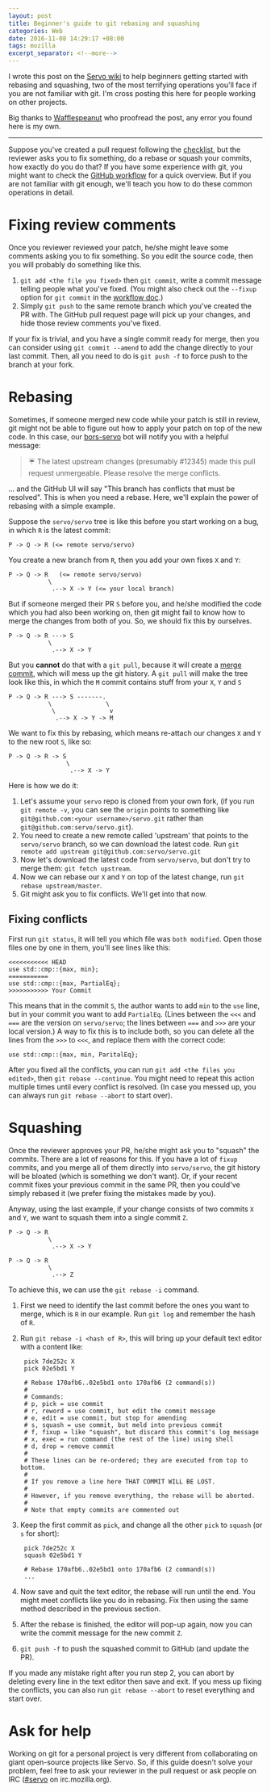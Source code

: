 ```yaml
---
layout: post
title: Beginner's guide to git rebasing and squashing
categories: Web
date: 2016-11-08 14:29:17 +08:00
tags: mozilla
excerpt_separator: <!--more-->
---
```


I wrote this post on the [Servo wiki][servo-wiki] to help beginners getting started with rebasing and squashing, two of the most terrifying operations you'll face if you are not familiar with git. I'm cross posting this here for people working on other projects.

Big thanks to [Wafflespeanut][waffle] who proofread the post, any error you found here is my own.

---

Suppose you've created a pull request following the [checklist][checklist], but the reviewer asks you to fix something, do a rebase or squash your commits, how exactly do you do that? If you have some experience with git, you might want to check the [GitHub workflow][gh-workflow] for a quick overview. But if you are not familiar with git enough, we'll teach you how to do these common operations in detail.

<!--more-->

# Fixing review comments

Once you reviewer reviewed your patch, he/she might leave some comments asking you to fix something. So you edit the source code, then you will probably do something like this.

1. `git add <the file you fixed>` then `git commit`, write a commit message telling people what you've fixed. (You might also check out the `--fixup` option for `git commit` in the [workflow doc][gh-workflow].)
2. Simply `git push` to the same remote branch which you've created the PR with. The GitHub pull request page will pick up your changes, and hide those review comments you've fixed.

If your fix is trivial, and you have a single commit ready for merge, then you can consider using `git commit --amend` to add the change directly to your last commit. Then, all you need to do is `git push -f` to force push to the branch at your fork.

# Rebasing

Sometimes, if someone merged new code while your patch is still in review, git might not be able to figure out how to apply your patch on top of the new code. In this case, our [bors-servo][bors] bot will notify you with a helpful message:

> ☔️ The latest upstream changes (presumably #12345) made this pull request unmergeable. Please resolve the merge conflicts.

... and the GitHub UI will say "This branch has conflicts that must be resolved". This is when you need a rebase. Here, we'll explain the power of rebasing with a simple example.

Suppose the `servo/servo` tree is like this before you start working on a bug, in which `R` is the latest commit:

```
P -> Q -> R (<= remote servo/servo)
```

You create a new branch from `R`, then you add your own fixes `X` and `Y`:

```
P -> Q -> R   (<= remote servo/servo)
           \
            .--> X -> Y (<= your local branch)
```

But if someone merged their PR `S` before you, and he/she modified the code which you had also been working on, then git might fail to know how to merge the changes from both of you. So, we should fix this by ourselves.

```
P -> Q -> R ---> S
           \
            .--> X -> Y
```


But you **cannot** do that with a `git pull`, because it will create a [merge commit][mergecommit], which will mess up the git history. A `git pull` will make the tree look like this, in which the `M` commit contains stuff from your `X`, `Y` and `S`

```
P -> Q -> R ---> S -------.
           \               \
            \               v
             .--> X -> Y -> M
```

We want to fix this by rebasing, which means re-attach our changes `X` and `Y` to the new root `S`, like so:

```
P -> Q -> R -> S
                \
                 .--> X -> Y
```

Here is how we do it:

1. Let's assume your `servo` repo is cloned from your own fork, (if you run `git remote -v`, you can see the `origin` points to something like `git@github.com:<your username>/servo.git` rather than `git@github.com:servo/servo.git`).
2. You need to create a new remote called 'upstream' that points to the `servo/servo` branch, so we can download the latest code. Run `git remote add upstream git@github.com:servo/servo.git`
3. Now let's download the latest code from `servo/servo`, but don't try to merge them: `git fetch upstream`.
4. Now we can rebase our `X` and `Y` on top of the latest change, run `git rebase upstream/master`.
5. Git might ask you to fix conflicts. We'll get into that now.

## Fixing conflicts

First run `git status`, it will tell you which file was `both modified`. Open those files one by one in them, you'll see lines like this:

```
<<<<<<<<<<< HEAD
use std::cmp::{max, min};
===========
use std::cmp::{max, PartialEq};
>>>>>>>>>>> Your Commit
```

This means that in the commit `S`, the author wants to add `min` to the `use` line, but in your commit you want to add `PartialEq`. (Lines between the `<<<` and `===` are the version on `servo/servo`; the lines between `===` and `>>>` are your local version.) A way to fix this is to include both, so you can delete all the lines from the `>>>` to `<<<`, and replace them with the correct code:

```
use std::cmp::{max, min, ParitalEq};
```

After you fixed all the conflicts, you can run `git add <the files you edited>`, then `git rebase --continue`. You might need to repeat this action multiple times until every conflict is resolved. (In case you messed up, you can always run `git rebase --abort` to start over).

# Squashing

Once the reviewer approves your PR, he/she might ask you to "squash" the commits. There are a lot of reasons for this. If you have a lot of `fixup` commits, and you merge all of them directly into `servo/servo`, the git history will be bloated (which is something we don't want). Or, if your recent commit fixes your previous commit in the same PR, then you could've simply rebased it (we prefer fixing the mistakes made by you).

Anyway, using the last example, if your change consists of two commits `X` and `Y`, we want to squash them into a single commit `Z`.

```
P -> Q -> R
           \
            .--> X -> Y
```

```
P -> Q -> R
           \
            .--> Z
```

To achieve this, we can use the `git rebase -i` command.

1. First we need to identify the last commit before the ones you want to merge, which is `R` in our example. Run `git log` and remember the hash of `R`.
2. Run `git rebase -i <hash of R>`, this will bring up your default text editor with a content like:


        pick 7de252c X
        pick 02e5bd1 Y

        # Rebase 170afb6..02e5bd1 onto 170afb6 (2 command(s))
        #
        # Commands:
        # p, pick = use commit
        # r, reword = use commit, but edit the commit message
        # e, edit = use commit, but stop for amending
        # s, squash = use commit, but meld into previous commit
        # f, fixup = like "squash", but discard this commit's log message
        # x, exec = run command (the rest of the line) using shell
        # d, drop = remove commit
        #
        # These lines can be re-ordered; they are executed from top to bottom.
        #
        # If you remove a line here THAT COMMIT WILL BE LOST.
        #
        # However, if you remove everything, the rebase will be aborted.
        #
        # Note that empty commits are commented out


3. Keep the first commit as `pick`, and change all the other `pick` to `squash` (or `s` for short):


        pick 7de252c X
        squash 02e5bd1 Y

        # Rebase 170afb6..02e5bd1 onto 170afb6 (2 command(s))
        ...


4. Now save and quit the text editor, the rebase will run until the end. You might meet conflicts like you do in rebasing. Fix then using the same method described in the previous section.
5. After the rebase is finished, the editor will pop-up again, now you can write the commit message for the new commit `Z`.
6. `git push -f` to push the squashed commit to GitHub (and update the PR).

If you made any mistake right after you run step 2, you can abort by deleting every line in the text editor then save and exit. If you mess up fixing the conflicts, you can also run `git rebase --abort` to reset everything and start over.

# Ask for help

Working on git for a personal project is very different from collaborating on giant open-source projects like Servo. So, if this guide doesn't solve your problem, feel free to ask your reviewer in the pull request or ask people on IRC ([#servo][irc] on irc.mozilla.org).


[checklist]: https://github.com/servo/servo/blob/master/CONTRIBUTING.md
[gh-workflow]: https://github.com/servo/servo/wiki/Github-workflow
[bors]: https://github.com/bors-servo
[mergecommit]: https://www.atlassian.com/git/tutorials/merging-vs-rebasing/workflow-walkthrough
[irc]: http://chat.mibbit.com/?server=irc.mozilla.org&channel=%23servo

[checklist]: https://github.com/servo/servo/blob/master/CONTRIBUTING.md
[gh-workflow]: https://github.com/servo/servo/wiki/Github-workflow
[bors]: https://github.com/bors-servo
[mergecommit]: https://www.atlassian.com/git/tutorials/merging-vs-rebasing/workflow-walkthrough
[irc]: http://chat.mibbit.com/?server=irc.mozilla.org&channel=%23servo
[servo-wiki]: https://github.com/servo/servo/wiki/Beginner's-guide-to-rebasing-and-squashing
[waffle]: https://github.com/Wafflespeanut
